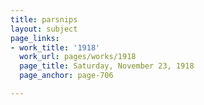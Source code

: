 ```yaml
---
title: parsnips
layout: subject
page_links:
- work_title: '1918'
  work_url: pages/works/1918
  page_title: Saturday, November 23, 1918
  page_anchor: page-706

---
```

